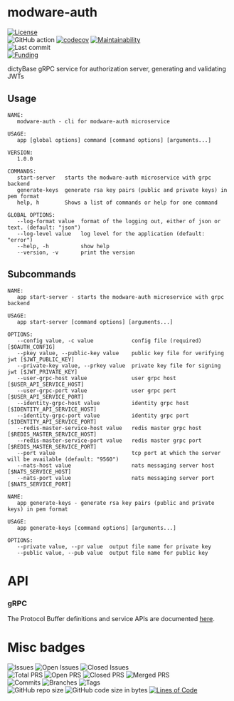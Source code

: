 # modware-auth

[![License](https://img.shields.io/badge/License-BSD%202--Clause-blue.svg)](LICENSE)  
![GitHub action](https://github.com/dictyBase/modware-auth/workflows/Continuous%integration/badge.svg)
[![codecov](https://codecov.io/gh/dictyBase/modware-auth/branch/develop/graph/badge.svg)](https://codecov.io/gh/dictyBase/modware-auth)
[![Maintainability](https://api.codeclimate.com/v1/badges/21ed283a6186cfa3d003/maintainability)](https://codeclimate.com/github/dictyBase/modware-auth/maintainability)  
![Last commit](https://badgen.net/github/last-commit/dictyBase/modware-auth/develop)   
[![Funding](https://badgen.net/badge/Funding/Rex%20L%20Chisholm,dictyBase,DCR/yellow?list=|)](https://projectreporter.nih.gov/project_info_description.cfm?aid=10024726&icde=0)

dictyBase gRPC service for authorization server, generating and validating JWTs

## Usage

```
NAME:
   modware-auth - cli for modware-auth microservice

USAGE:
   app [global options] command [command options] [arguments...]

VERSION:
   1.0.0

COMMANDS:
   start-server   starts the modware-auth microservice with grpc backend
   generate-keys  generate rsa key pairs (public and private keys) in pem format
   help, h        Shows a list of commands or help for one command

GLOBAL OPTIONS:
   --log-format value  format of the logging out, either of json or text. (default: "json")
   --log-level value   log level for the application (default: "error")
   --help, -h          show help
   --version, -v       print the version
```

## Subcommands

```
NAME:
   app start-server - starts the modware-auth microservice with grpc backend

USAGE:
   app start-server [command options] [arguments...]

OPTIONS:
   --config value, -c value            config file (required) [$OAUTH_CONFIG]
   --pkey value, --public-key value    public key file for verifying jwt [$JWT_PUBLIC_KEY]
   --private-key value, --prkey value  private key file for signing jwt [$JWT_PRIVATE_KEY]
   --user-grpc-host value              user grpc host [$USER_API_SERVICE_HOST]
   --user-grpc-port value              user grpc port [$USER_API_SERVICE_PORT]
   --identity-grpc-host value          identity grpc host [$IDENTITY_API_SERVICE_HOST]
   --identity-grpc-port value          identity grpc port [$IDENTITY_API_SERVICE_PORT]
   --redis-master-service-host value   redis master grpc host [$REDIS_MASTER_SERVICE_HOST]
   --redis-master-service-port value   redis master grpc port [$REDIS_MASTER_SERVICE_PORT]
   --port value                        tcp port at which the server will be available (default: "9560")
   --nats-host value                   nats messaging server host [$NATS_SERVICE_HOST]
   --nats-port value                   nats messaging server port [$NATS_SERVICE_PORT]
```

```
NAME:
   app generate-keys - generate rsa key pairs (public and private keys) in pem format

USAGE:
   app generate-keys [command options] [arguments...]

OPTIONS:
   --private value, --pr value  output file name for private key
   --public value, --pub value  output file name for public key
```

# API

### gRPC

The Protocol Buffer definitions and service APIs are documented
[here](https://github.com/dictyBase/dictybaseapis/blob/master/dictybase/auth/auth.proto).

# Misc badges
![Issues](https://badgen.net/github/issues/dictyBase/modware-auth)
![Open Issues](https://badgen.net/github/open-issues/dictyBase/modware-auth)
![Closed Issues](https://badgen.net/github/closed-issues/dictyBase/modware-auth)  
![Total PRS](https://badgen.net/github/prs/dictyBase/modware-auth)
![Open PRS](https://badgen.net/github/open-prs/dictyBase/modware-auth)
![Closed PRS](https://badgen.net/github/closed-prs/dictyBase/modware-auth)
![Merged PRS](https://badgen.net/github/merged-prs/dictyBase/modware-auth)  
![Commits](https://badgen.net/github/commits/dictyBase/modware-auth/develop)
![Branches](https://badgen.net/github/branches/dictyBase/modware-auth)
![Tags](https://badgen.net/github/tags/dictyBase/modware-auth/?color=cyan)  
![GitHub repo size](https://img.shields.io/github/repo-size/dictyBase/modware-auth?style=plastic)
![GitHub code size in bytes](https://img.shields.io/github/languages/code-size/dictyBase/modware-auth?style=plastic)
[![Lines of Code](https://badgen.net/codeclimate/loc/dictyBase/modware-auth)](https://codeclimate.com/github/dictyBase/modware-auth/code)  
